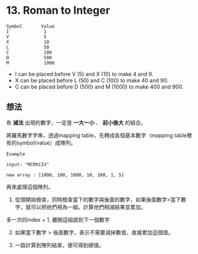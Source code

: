 # 13. Roman to Integer

```
Symbol       Value
I             1
V             5
X             10
L             50
C             100
D             500
M             1000
```

- I can be placed before V (5) and X (10) to make 4 and 9.
- X can be placed before L (50) and C (100) to make 40 and 90.
- C can be placed before D (500) and M (1000) to make 400 and 900.

## 想法

有 **減法** 出現的數字，一定是 **一大一小** 、 **前小後大** 的組合。

將羅馬數字字串，透過mapping table，先轉成各個基本數字（mapping table裡有的symbol/value）成陣列。

```
Example

input: "MCMXCIV"

new array : [1000, 100, 1000, 10, 100, 1, 5]

```

再來處理這個陣列。

1. 從頭開始檢查，同時檢查當下的數字與後面的數字，如果後面數字>當下數字，就可以把他們視為一組。計算他們相減結果並累加。

多一次的index + 1, 離開這組跳到下一個數字

2. 如果當下數字 > 後面數字，表示不需要減掉數值，直接累加這個值。

3. 一路計算到陣列結束，便可得到總值。

